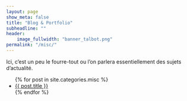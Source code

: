 ```yaml
---
layout: page
show_meta: false
title: "Blog & Portfolio"
subheadline: ""
header:
    image_fullwidth: "banner_talbot.png"
permalink: "/misc/"
---
```


Ici, c’est un peu le fourre-tout ou l’on parlera essentiellement des sujets d’actualité.

<ul>
    {% for post in site.categories.misc %}
    <li><a href="{{ site.url }}{{ site.baseurl }}{{ post.url }}">{{ post.title }}</a></li>
    {% endfor %}
</ul>
